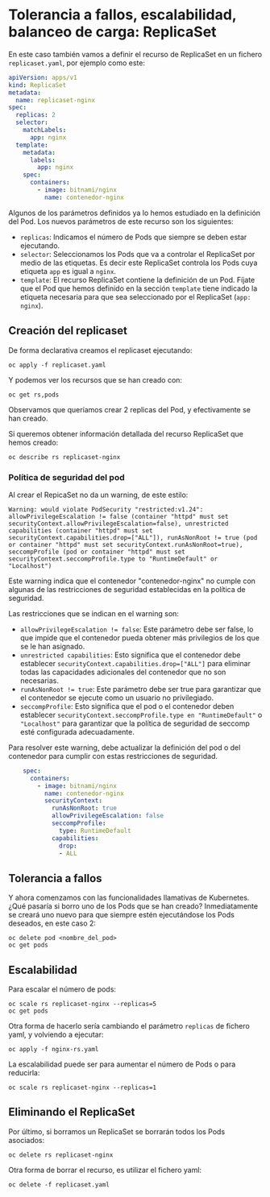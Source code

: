 # Tolerancia a fallos, escalabilidad, balanceo de carga: ReplicaSet

En este caso también vamos a definir el recurso de ReplicaSet en un fichero `replicaset.yaml`, por ejemplo como este:

```yaml
apiVersion: apps/v1
kind: ReplicaSet
metadata:
  name: replicaset-nginx
spec:
  replicas: 2
  selector:
    matchLabels:
      app: nginx
  template:
    metadata:
      labels:
        app: nginx
    spec:
      containers:
        - image: bitnami/nginx
          name: contenedor-nginx
```

Algunos de los parámetros definidos ya lo hemos estudiado en la definición del Pod. Los nuevos parámetros de este recurso son los siguientes:

* `replicas`: Indicamos el número de Pods que siempre se deben estar ejecutando.
* `selector`: Seleccionamos los Pods que va a controlar el ReplicaSet por medio de las etiquetas. Es decir este ReplicaSet controla los Pods cuya etiqueta `app` es igual a `nginx`.
* `template`: El recurso ReplicaSet contiene la definición de un Pod. Fíjate que el Pod que hemos definido en la sección `template` tiene indicado la etiqueta necesaria para que sea seleccionado por el ReplicaSet (`app: nginx`).

## Creación del replicaset

De forma declarativa creamos el replicaset ejecutando:

    oc apply -f replicaset.yaml

Y podemos ver los recursos que se han creado con:

    oc get rs,pods

Observamos que queríamos crear 2 replicas del Pod, y efectivamente se han creado.

Si queremos obtener información detallada del recurso ReplicaSet que hemos creado:

    oc describe rs replicaset-nginx

### Política de seguridad del pod

Al crear el RepicaSet no da un warning, de este estilo: 

```
Warning: would violate PodSecurity "restricted:v1.24": allowPrivilegeEscalation != false (container "httpd" must set securityContext.allowPrivilegeEscalation=false), unrestricted capabilities (container "httpd" must set securityContext.capabilities.drop=["ALL"]), runAsNonRoot != true (pod or container "httpd" must set securityContext.runAsNonRoot=true), seccompProfile (pod or container "httpd" must set securityContext.seccompProfile.type to "RuntimeDefault" or "Localhost")
```

Este warning indica que el contenedor "contenedor-nginx" no cumple con algunas de las restricciones de seguridad establecidas en la política de seguridad.

Las restricciones que se indican en el warning son:

* `allowPrivilegeEscalation != false`: Este parámetro debe ser false, lo que impide que el contenedor pueda obtener más privilegios de los que se le han asignado.
* `unrestricted capabilities`: Esto significa que el contenedor debe establecer `securityContext.capabilities.drop=["ALL"]` para eliminar todas las capacidades adicionales del contenedor que no son necesarias.
* `runAsNonRoot != true`: Este parámetro debe ser true para garantizar que el contenedor se ejecute como un usuario no privilegiado.
* `seccompProfile`: Esto significa que el pod o el contenedor deben establecer `securityContext.seccompProfile.type en "RuntimeDefault"` o `"Localhost"` para garantizar que la política de seguridad de seccomp esté configurada adecuadamente.

Para resolver este warning, debe actualizar la definición del pod o del contenedor para cumplir con estas restricciones de seguridad. 

```yaml
    spec:
      containers:
        - image: bitnami/nginx
          name: contenedor-nginx
          securityContext:
            runAsNonRoot: true
            allowPrivilegeEscalation: false
            seccompProfile:
              type: RuntimeDefault
            capabilities:
              drop:
              - ALL
```


## Tolerancia a fallos

Y ahora comenzamos con las funcionalidades llamativas de Kubernetes. ¿Qué pasaría si borro uno de los Pods que se han creado? Inmediatamente se creará uno nuevo para que siempre estén ejecutándose los Pods deseados, en este caso 2:

    oc delete pod <nombre_del_pod>
    oc get pods

## Escalabilidad

Para escalar el número de pods:

    oc scale rs replicaset-nginx --replicas=5
    oc get pods

Otra forma de hacerlo sería cambiando el parámetro `replicas` de fichero yaml, y volviendo a ejecutar:

    oc apply -f nginx-rs.yaml

La escalabilidad puede ser para aumentar el número de Pods o para reducirla:

    oc scale rs replicaset-nginx --replicas=1

## Eliminando el ReplicaSet

Por último, si borramos un ReplicaSet se borrarán todos los Pods asociados:

    oc delete rs replicaset-nginx

Otra forma de borrar el recurso, es utilizar el fichero yaml:

    oc delete -f replicaset.yaml